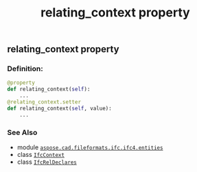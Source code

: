 ﻿---
title: relating_context property
second_title: Aspose.CAD for Python via .NET API References
description: 
type: docs
weight: 100
url: /python-net/aspose.cad.fileformats.ifc.ifc4.entities/ifcreldeclares/relating_context/
is_root: false
---

## relating_context property

### Definition:
```python
@property
def relating_context(self):
    ...
@relating_context.setter
def relating_context(self, value):
    ...
```

### See Also
* module [`aspose.cad.fileformats.ifc.ifc4.entities`](../../)
* class [`IfcContext`](/cad/python-net/aspose.cad.fileformats.ifc.ifc4.entities/ifccontext)
* class [`IfcRelDeclares`](/cad/python-net/aspose.cad.fileformats.ifc.ifc4.entities/ifcreldeclares)
